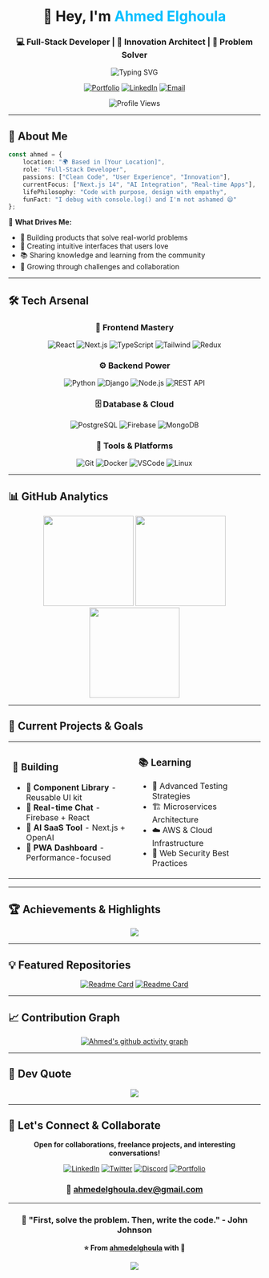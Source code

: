 <div align="center">
  
# 👋 Hey, I'm <span style="color:#00bfff;">Ahmed Elghoula</span>

### 💻 Full-Stack Developer | 🚀 Innovation Architect | 🎯 Problem Solver

<img src="https://readme-typing-svg.herokuapp.com?font=Fira+Code&size=22&pause=1000&color=00BFFF&center=true&vCenter=true&width=600&lines=Building+Scalable+Web+Solutions;Crafting+Elegant+User+Experiences;Turning+Ideas+Into+Reality;Always+Learning%2C+Always+Growing" alt="Typing SVG" />

[![Portfolio](https://img.shields.io/badge/Portfolio-FF5722?style=for-the-badge&logo=google-chrome&logoColor=white)](https://yourportfolio.com)
[![LinkedIn](https://img.shields.io/badge/LinkedIn-0077B5?style=for-the-badge&logo=linkedin&logoColor=white)](https://www.linkedin.com/in/ahmedelghoula/)
[![Email](https://img.shields.io/badge/Email-D14836?style=for-the-badge&logo=gmail&logoColor=white)](mailto:ahmedelghoula.dev@gmail.com)

![Profile Views](https://komarev.com/ghpvc/?username=ahmedelghoula&label=Profile%20Views&color=00bfff&style=for-the-badge)

</div>

---

## 🚀 About Me

```typescript
const ahmed = {
    location: "🌍 Based in [Your Location]",
    role: "Full-Stack Developer",
    passions: ["Clean Code", "User Experience", "Innovation"],
    currentFocus: ["Next.js 14", "AI Integration", "Real-time Apps"],
    lifePhilosophy: "Code with purpose, design with empathy",
    funFact: "I debug with console.log() and I'm not ashamed 😄"
};
```

🎯 **What Drives Me:**
- 🔨 Building products that solve real-world problems
- 🎨 Creating intuitive interfaces that users love
- 📚 Sharing knowledge and learning from the community
- 🌱 Growing through challenges and collaboration

---

## 🛠️ Tech Arsenal

<div align="center">

### 💎 Frontend Mastery
![React](https://img.shields.io/badge/React-20232A?style=for-the-badge&logo=react&logoColor=61DAFB)
![Next.js](https://img.shields.io/badge/Next.js-000000?style=for-the-badge&logo=nextdotjs&logoColor=white)
![TypeScript](https://img.shields.io/badge/TypeScript-007ACC?style=for-the-badge&logo=typescript&logoColor=white)
![Tailwind](https://img.shields.io/badge/Tailwind_CSS-38B2AC?style=for-the-badge&logo=tailwind-css&logoColor=white)
![Redux](https://img.shields.io/badge/Redux-593D88?style=for-the-badge&logo=redux&logoColor=white)

### ⚙️ Backend Power
![Python](https://img.shields.io/badge/Python-3776AB?style=for-the-badge&logo=python&logoColor=white)
![Django](https://img.shields.io/badge/Django-092E20?style=for-the-badge&logo=django&logoColor=white)
![Node.js](https://img.shields.io/badge/Node.js-339933?style=for-the-badge&logo=nodedotjs&logoColor=white)
![REST API](https://img.shields.io/badge/REST_API-009688?style=for-the-badge&logo=fastapi&logoColor=white)

### 🗄️ Database & Cloud
![PostgreSQL](https://img.shields.io/badge/PostgreSQL-316192?style=for-the-badge&logo=postgresql&logoColor=white)
![Firebase](https://img.shields.io/badge/Firebase-FFCA28?style=for-the-badge&logo=firebase&logoColor=black)
![MongoDB](https://img.shields.io/badge/MongoDB-47A248?style=for-the-badge&logo=mongodb&logoColor=white)

### 🔧 Tools & Platforms
![Git](https://img.shields.io/badge/Git-F05032?style=for-the-badge&logo=git&logoColor=white)
![Docker](https://img.shields.io/badge/Docker-2496ED?style=for-the-badge&logo=docker&logoColor=white)
![VSCode](https://img.shields.io/badge/VSCode-007ACC?style=for-the-badge&logo=visual-studio-code&logoColor=white)
![Linux](https://img.shields.io/badge/Linux-FCC624?style=for-the-badge&logo=linux&logoColor=black)

</div>

---

## 📊 GitHub Analytics

<div align="center">
  
<img height="180em" src="https://github-readme-stats-sigma-five.vercel.app/api?username=ahmedelghoula&show_icons=true&theme=tokyonight&include_all_commits=true&count_private=true&hide_border=true&bg_color=0D1117&title_color=00BFFF&icon_color=00BFFF&text_color=C9D1D9"/>

<img height="180em" src="https://github-readme-streak-stats.herokuapp.com/?user=ahmedelghoula&theme=tokyonight&hide_border=true&background=0D1117&stroke=00BFFF&ring=00BFFF&fire=FF6B6B&currStreakLabel=00BFFF"/>

<img height="180em" src="https://github-readme-stats-sigma-five.vercel.app/api/top-langs/?username=ahmedelghoula&layout=compact&langs_count=8&theme=tokyonight&hide_border=true&bg_color=0D1117&title_color=00BFFF&text_color=C9D1D9"/>

</div>

---

## 🎯 Current Projects & Goals

<table>
<tr>
<td width="50%">

### 🔨 Building
- 🎨 **Component Library** - Reusable UI kit
- 💬 **Real-time Chat** - Firebase + React
- 🤖 **AI SaaS Tool** - Next.js + OpenAI
- 📱 **PWA Dashboard** - Performance-focused

</td>
<td width="50%">

### 📚 Learning
- 🧪 Advanced Testing Strategies
- 🏗️ Microservices Architecture
- ☁️ AWS & Cloud Infrastructure
- 🔐 Web Security Best Practices

</td>
</tr>
</table>

---

## 🏆 Achievements & Highlights

<div align="center">

![](https://github-profile-trophy.vercel.app/?username=ahmedelghoula&theme=tokyonight&no-frame=true&row=1&column=6&margin-w=15&margin-h=15)

</div>

---

## 💡 Featured Repositories

<div align="center">

[![Readme Card](https://github-readme-stats.vercel.app/api/pin/?username=ahmedelghoula&repo=your-repo-1&theme=tokyonight&hide_border=true&bg_color=0D1117)](https://github.com/ahmedelghoula/your-repo-1)
[![Readme Card](https://github-readme-stats.vercel.app/api/pin/?username=ahmedelghoula&repo=your-repo-2&theme=tokyonight&hide_border=true&bg_color=0D1117)](https://github.com/ahmedelghoula/your-repo-2)

</div>

---

## 📈 Contribution Graph

<div align="center">

[![Ahmed's github activity graph](https://github-readme-activity-graph.vercel.app/graph?username=ahmedelghoula&theme=tokyo-night&hide_border=true&bg_color=0D1117&color=00BFFF&line=00BFFF&point=FFFFFF)](https://github.com/ahmedelghoula)

</div>

---

## 💭 Dev Quote

<div align="center">

![](https://quotes-github-readme.vercel.app/api?type=horizontal&theme=tokyonight)

</div>

---

## 🤝 Let's Connect & Collaborate

<div align="center">

**Open for collaborations, freelance projects, and interesting conversations!**

[![LinkedIn](https://img.shields.io/badge/LinkedIn-0077B5?style=for-the-badge&logo=linkedin&logoColor=white)](https://www.linkedin.com/in/ahmedelghoula/)
[![Twitter](https://img.shields.io/badge/Twitter-1DA1F2?style=for-the-badge&logo=twitter&logoColor=white)](https://twitter.com/yourusername)
[![Discord](https://img.shields.io/badge/Discord-5865F2?style=for-the-badge&logo=discord&logoColor=white)](https://discord.gg/yourdiscord)
[![Portfolio](https://img.shields.io/badge/Portfolio-FF5722?style=for-the-badge&logo=google-chrome&logoColor=white)](https://yourportfolio.com)

### 📧 ahmedelghoula.dev@gmail.com

</div>

---

<div align="center">

### 🌟 "First, solve the problem. Then, write the code." - John Johnson

**⭐️ From [ahmedelghoula](https://github.com/ahmedelghoula) with 💙**

<img src="https://raw.githubusercontent.com/Trilokia/Trilokia/379277808c61ef204768a61bbc5d25bc7798ccf1/bottom_header.svg" />

</div>
